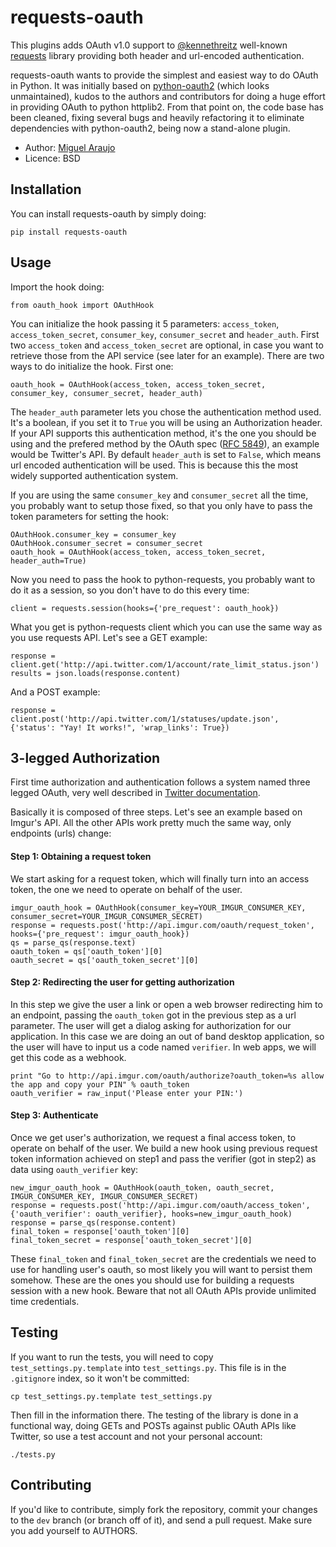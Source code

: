 # requests-oauth

This plugins adds OAuth v1.0 support to <a href="https://github.com/kennethreitz">@kennethreitz</a> well-known <a href="http://github.com/kennethreitz/requests">requests</a> library providing both header and url-encoded authentication.

requests-oauth wants to provide the simplest and easiest way to do OAuth in Python. It was initially based on <a href="https://github.com/simplegeo/python-oauth2">python-oauth2</a> (which looks unmaintained), kudos to the authors and contributors for doing a huge effort in providing OAuth to python httplib2. From that point on, the code base has been cleaned, fixing several bugs and heavily refactoring it to eliminate dependencies with python-oauth2, being now a stand-alone plugin.

* Author: <a href="http://www.github.com/maraujop/">Miguel Araujo</a>
* Licence: BSD

## Installation

You can install requests-oauth by simply doing:

    pip install requests-oauth

## Usage

Import the hook doing:

    from oauth_hook import OAuthHook

You can initialize the hook passing it 5 parameters: `access_token`, `access_token_secret`, `consumer_key`, `consumer_secret` and `header_auth`. First two `access_token` and `access_token_secret` are optional, in case you want to retrieve those from the API service (see later for an example). There are two ways to do initialize the hook. First one:

    oauth_hook = OAuthHook(access_token, access_token_secret, consumer_key, consumer_secret, header_auth)

The `header_auth` parameter lets you chose the authentication method used. It's a boolean, if you set it to `True` you will be using an Authorization header. If your API supports this authentication method, it's the one you should be using and the prefered method by the OAuth spec (<a href="http://tools.ietf.org/html/rfc5849#section-3.5">RFC 5849</a>), an example would be Twitter's API. By default `header_auth` is set to `False`, which means url encoded authentication will be used. This is because this the most widely supported authentication system.

If you are using the same `consumer_key` and `consumer_secret` all the time, you probably want to setup those fixed, so that you only have to pass the token parameters for setting the hook:

    OAuthHook.consumer_key = consumer_key
    OAuthHook.consumer_secret = consumer_secret
    oauth_hook = OAuthHook(access_token, access_token_secret, header_auth=True)

Now you need to pass the hook to python-requests, you probably want to do it as a session, so you don't have to do this every time:

    client = requests.session(hooks={'pre_request': oauth_hook})

What you get is python-requests client which you can use the same way as you use requests API. Let's see a GET example:

    response = client.get('http://api.twitter.com/1/account/rate_limit_status.json')
    results = json.loads(response.content)

And a POST example:

    response = client.post('http://api.twitter.com/1/statuses/update.json', {'status': "Yay! It works!", 'wrap_links': True})

## 3-legged Authorization

First time authorization and authentication follows a system named three legged OAuth, very well described in <a href="https://dev.twitter.com/docs/auth/implementing-sign-twitter">Twitter documentation</a>.

Basically it is composed of three steps. Let's see an example based on Imgur's API. All the other APIs work pretty much the same way, only endpoints (urls) change:

#### Step 1: Obtaining a request token

We start asking for a request token, which will finally turn into an access token, the one we need to operate on behalf of the user.

    imgur_oauth_hook = OAuthHook(consumer_key=YOUR_IMGUR_CONSUMER_KEY, consumer_secret=YOUR_IMGUR_CONSUMER_SECRET)
    response = requests.post('http://api.imgur.com/oauth/request_token', hooks={'pre_request': imgur_oauth_hook})
    qs = parse_qs(response.text)
    oauth_token = qs['oauth_token'][0]
    oauth_secret = qs['oauth_token_secret'][0]

#### Step 2: Redirecting the user for getting authorization

In this step we give the user a link or open a web browser redirecting him to an endpoint, passing the `oauth_token` got in the previous step as a url parameter. The user will get a dialog asking for authorization for our application. In this case we are doing an out of band desktop application, so the user will have to input us a code named `verifier`. In web apps, we will get this code as a webhook.

    print "Go to http://api.imgur.com/oauth/authorize?oauth_token=%s allow the app and copy your PIN" % oauth_token
    oauth_verifier = raw_input('Please enter your PIN:')

#### Step 3: Authenticate

Once we get user's authorization, we request a final access token, to operate on behalf of the user. We build a new hook using previous request token information achieved on step1 and pass the verifier (got in step2) as data using `oauth_verifier` key:

    new_imgur_oauth_hook = OAuthHook(oauth_token, oauth_secret, IMGUR_CONSUMER_KEY, IMGUR_CONSUMER_SECRET)
    response = requests.post('http://api.imgur.com/oauth/access_token', {'oauth_verifier': oauth_verifier}, hooks=new_imgur_oauth_hook)
    response = parse_qs(response.content)
    final_token = response['oauth_token'][0]
    final_token_secret = response['oauth_token_secret'][0]

These `final_token` and `final_token_secret` are the credentials we need to use for handling user's oauth, so most likely you will want to persist them somehow. These are the ones you should use for building a requests session with a new hook. Beware that not all OAuth APIs provide unlimited time credentials.

## Testing

If you want to run the tests, you will need to copy `test_settings.py.template` into `test_settings.py`. This file is in the `.gitignore` index, so it won't be committed:

    cp test_settings.py.template test_settings.py

Then fill in the information there. The testing of the library is done in a functional way, doing GETs and POSTs against public OAuth APIs like Twitter, so use a test account and not your personal account:

    ./tests.py

## Contributing

If you'd like to contribute, simply fork the repository, commit your changes to the `dev` branch (or branch off of it), and send a pull request. Make sure you add yourself to AUTHORS.
